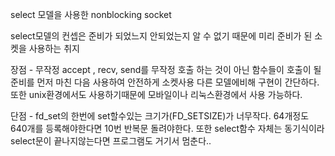 

select 모델을 사용한 nonblocking socket 

select모델의 컨셉은 준비가 되었느지 안되었는지 알 수 없기 때문에 미리 준비가 된 소켓을 사용하는 취지


장점 - 
무작정 accept , recv, send를 무작정 호출 하는 것이 아닌 함수들이 호출이 될 준비를 먼저 마친 다음 사용하여 안전하게 소켓사용
다른 모델에비해 구현이 간단하다. 또한 unix환경에서도 사용하기때문에 모바일이나 리눅스환경에서 사용 가능하다.

단점 -
fd_set의 한번에 set할수있는 크기가(FD_SETSIZE)가 너무작다.  64개정도 640개를 등록해야한다면 10번 반복문 돌려야한다.
또한 select함수 자체는 동기식이라 select문이 끝나지않는다면 프로그램도 거기서 멈춘다..
